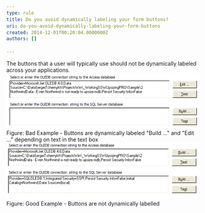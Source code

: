 ```yaml
---
type: rule
title: Do you avoid dynamically labeling your form buttons?
uri: do-you-avoid-dynamically-labeling-your-form-buttons
created: 2014-12-01T00:20:04.0000000Z
authors: []

---
```


 
The buttons that a user will typically use should not be dynamically labeled across your applications.
 ![OLEDB Connection String](../../assets/DynamicallyLabelingButtonBad.gif)Figure: Bad Example - Buttons are dynamically labeled "Build ..." and "Edit ..." depending on text in the text box![OLEDB Connection String](../../assets/DynamicallyLabelingButtonGood.gif)Figure: Good Example - Buttons are not dynamically labelled
